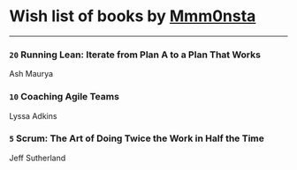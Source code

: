 # Wish list of books by [Mmm0nsta](https://www.facebook.com/app_scoped_user_id/920784524722527/)
---

### `20` Running Lean: Iterate from Plan A to a Plan That Works
Ash Maurya

### `10` Coaching Agile Teams
Lyssa Adkins

### `5` Scrum: The Art of Doing Twice the Work in Half the Time
Jeff Sutherland

